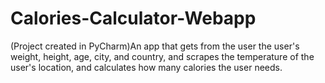 # Calories-Calculator-Webapp
(Project created in PyCharm)An app that gets from the user the user's weight, height,
age, city, and country, and scrapes the temperature of the user's location,
and calculates how many calories the user needs.
